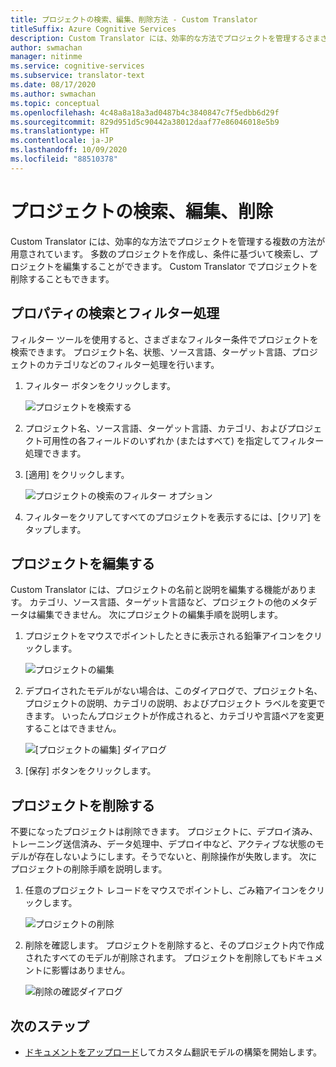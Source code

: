 ```yaml
---
title: プロジェクトの検索、編集、削除方法 - Custom Translator
titleSuffix: Azure Cognitive Services
description: Custom Translator には、効率的な方法でプロジェクトを管理するさまざまな方法が用意されています。 複数のプロジェクトを作成し、条件に基づいて検索し、プロジェクトを編集することができます。 Custom Translator でプロジェクトを削除することもできます。
author: swmachan
manager: nitinme
ms.service: cognitive-services
ms.subservice: translator-text
ms.date: 08/17/2020
ms.author: swmachan
ms.topic: conceptual
ms.openlocfilehash: 4c48a8a18a3ad0487b4c3840847c7f5edbb6d29f
ms.sourcegitcommit: 829d951d5c90442a38012daaf77e86046018e5b9
ms.translationtype: HT
ms.contentlocale: ja-JP
ms.lasthandoff: 10/09/2020
ms.locfileid: "88510378"
---
```

# <a name="search-edit-and-delete-projects"></a>プロジェクトの検索、編集、削除

Custom Translator には、効率的な方法でプロジェクトを管理する複数の方法が用意されています。 多数のプロジェクトを作成し、条件に基づいて検索し、プロジェクトを編集することができます。 Custom Translator でプロジェクトを削除することもできます。  

## <a name="search-and-filter-projects"></a>プロパティの検索とフィルター処理

フィルター ツールを使用すると、さまざまなフィルター条件でプロジェクトを検索できます。 プロジェクト名、状態、ソース言語、ターゲット言語、プロジェクトのカテゴリなどのフィルター処理を行います。

1. フィルター ボタンをクリックします。

    ![プロジェクトを検索する](media/how-to/how-to-search-project.png)

2. プロジェクト名、ソース言語、ターゲット言語、カテゴリ、およびプロジェクト可用性の各フィールドのいずれか (またはすべて) を指定してフィルター処理できます。

3. [適用] をクリックします。

    ![プロジェクトの検索のフィルター オプション](media/how-to/how-to-search-project-filters.png)

4. フィルターをクリアしてすべてのプロジェクトを表示するには、[クリア] をタップします。

## <a name="edit-a-project"></a>プロジェクトを編集する

Custom Translator には、プロジェクトの名前と説明を編集する機能があります。 カテゴリ、ソース言語、ターゲット言語など、プロジェクトの他のメタデータは編集できません。 次にプロジェクトの編集手順を説明します。

1. プロジェクトをマウスでポイントしたときに表示される鉛筆アイコンをクリックします。

    ![プロジェクトの編集](media/how-to/how-to-edit-project.png)

2. デプロイされたモデルがない場合は、このダイアログで、プロジェクト名、プロジェクトの説明、カテゴリの説明、およびプロジェクト ラベルを変更できます。 いったんプロジェクトが作成されると、カテゴリや言語ペアを変更することはできません。

    ![[プロジェクトの編集] ダイアログ](media/how-to/how-to-edit-project-dialog.png)

3. [保存] ボタンをクリックします。

## <a name="delete-a-project"></a>プロジェクトを削除する

不要になったプロジェクトは削除できます。 プロジェクトに、デプロイ済み、トレーニング送信済み、データ処理中、デプロイ中など、アクティブな状態のモデルが存在しないようにします。そうでないと、削除操作が失敗します。 次にプロジェクトの削除手順を説明します。

1. 任意のプロジェクト レコードをマウスでポイントし、ごみ箱アイコンをクリックします。

   ![プロジェクトの削除](media/how-to/how-to-delete-project.png)

2. 削除を確認します。 プロジェクトを削除すると、そのプロジェクト内で作成されたすべてのモデルが削除されます。 プロジェクトを削除してもドキュメントに影響はありません。

   ![削除の確認ダイアログ](media/how-to/how-to-delete-project-confirm.png)

## <a name="next-steps"></a>次のステップ

- [ドキュメントをアップロード](how-to-upload-document.md)してカスタム翻訳モデルの構築を開始します。
